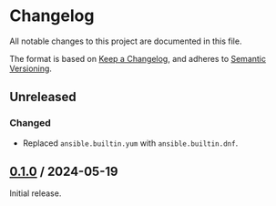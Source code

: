 # Changelog

All notable changes to this project are documented in this file.

The format is based on [Keep a Changelog](https://keepachangelog.com/en/1.1.0),
and adheres to [Semantic Versioning](https://semver.org/spec/v2.0.0).

## Unreleased

### Changed

- Replaced `ansible.builtin.yum` with `ansible.builtin.dnf`.

## [0.1.0](https://github.com/trallnag/ansible-role-aws-ssm-plugin/compare/72dad404d48e94e60c03e8a311544852c7316f37...v0.1.0) / 2024-05-19

Initial release.
